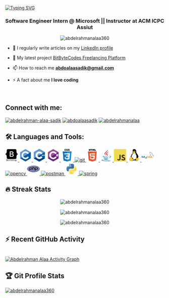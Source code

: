 <!--<h1 align="center">Hi 👋, I'm Abdelrahman Alaa</h1>-->
[![Typing SVG](https://readme-typing-svg.herokuapp.com?font=Fira+Code&size=30&duration=3000&pause=1000&color=F7F7F7&center=true&vCenter=true&width=1200&lines=Hi+%F0%9F%91%8B%2C+I'm+Abdelrahman+Alaa)](https://git.io/typing-svg)
<h3 align="center">Software Engineer Intern @ Microsoft || Instructor at ACM ICPC Assiut</h3>
<p align="center"> <img src="https://komarev.com/ghpvc/?username=abdelrahmanalaa360&label=Profile%20views&color=0e75b6&style=flat" alt="abdelrahmanalaa360" /></p>


- 📝 I regularly write articles on my <a href="https://www.linkedin.com/in/abdelrahman-alaa-sadik">LinkedIn profile</a>

- 🔭 My latest project <a href="https://github.com/AbdelrahmanAlaa360/BitByteCodes-Freelancing-Platform">BitByteCodes Freelancing Platform</a>

- 📫 How to reach me **abdoalaasadik@gmail.com**

<!-- - 📄 Know about my experiences from <a href="">My Resume</a>-->

- ⚡ A fact about me **I love coding**

<br>

<h2 align="left">
  <!--<img style="width:50px" src="https://media.giphy.com/media/iY8CRBdQXODJSCERIr/giphy.gif" width="30px"> -->
  Connect with me:</h2>
<p align="left">
<a href="https://linkedin.com/in/abdelrahman-alaa-sadik" target="blank"><img align="center" src="https://raw.githubusercontent.com/rahuldkjain/github-profile-readme-generator/master/src/images/icons/Social/linked-in-alt.svg" alt="abdelrahman-alaa-sadik" height="30" width="40" /></a>
<a href="https://www.hackerrank.com/abdoalaasadik" target="blank"><img align="center" src="https://raw.githubusercontent.com/rahuldkjain/github-profile-readme-generator/master/src/images/icons/Social/hackerrank.svg" alt="abdoalaasadik" height="30" width="40" /></a>
<!--<a href="https://codeforces.com/profile/abdelrahman_alaa_" target="blank"><img align="center" src="https://raw.githubusercontent.com/rahuldkjain/github-profile-readme-generator/master/src/images/icons/Social/codeforces.svg" alt="abdelrahman_alaa_" height="30" width="40" /></a>-->
<!--<a href="https://www.leetcode.com/abdelrahmanalaa" target="blank"><img align="center" src="https://raw.githubusercontent.com/rahuldkjain/github-profile-readme-generator/master/src/images/icons/Social/leet-code.svg" alt="abdelrahmanalaa" height="30" width="40" /></a>-->
<a href="https://www.udemy.com/user/abdelrahman-alaa-sadek" target="_blank"><img align="center" src="https://pbs.twimg.com/profile_images/1415325668787855361/nxZY4zVv_400x400.png" alt="abdelrahmanalaa" height="40" width="40" /></a>
</p>


<h2 align="left">🛠️ Languages and Tools:</h2>
<p align="left"> <a href="https://getbootstrap.com" target="_blank" rel="noreferrer"> <img src="https://raw.githubusercontent.com/devicons/devicon/master/icons/bootstrap/bootstrap-plain-wordmark.svg" alt="bootstrap" width="40" height="40"/> </a> <a href="https://www.cprogramming.com/" target="_blank" rel="noreferrer"> <img src="https://raw.githubusercontent.com/devicons/devicon/master/icons/c/c-original.svg" alt="c" width="40" height="40"/> </a> <a href="https://www.w3schools.com/cpp/" target="_blank" rel="noreferrer"> <img src="https://raw.githubusercontent.com/devicons/devicon/master/icons/cplusplus/cplusplus-original.svg" alt="cplusplus" width="40" height="40"/> </a> <a href="https://www.w3schools.com/cs/" target="_blank" rel="noreferrer"> <img src="https://raw.githubusercontent.com/devicons/devicon/master/icons/csharp/csharp-original.svg" alt="csharp" width="40" height="40"/> </a> <a href="https://www.w3schools.com/css/" target="_blank" rel="noreferrer"> <img src="https://raw.githubusercontent.com/devicons/devicon/master/icons/css3/css3-original-wordmark.svg" alt="css3" width="40" height="40"/> </a> <a href="https://git-scm.com/" target="_blank" rel="noreferrer"> <img src="https://www.vectorlogo.zone/logos/git-scm/git-scm-icon.svg" alt="git" width="40" height="40"/> </a> <a href="https://www.w3.org/html/" target="_blank" rel="noreferrer"> <img src="https://raw.githubusercontent.com/devicons/devicon/master/icons/html5/html5-original-wordmark.svg" alt="html5" width="40" height="40"/> </a> <a href="https://www.java.com" target="_blank" rel="noreferrer"> <img src="https://raw.githubusercontent.com/devicons/devicon/master/icons/java/java-original.svg" alt="java" width="40" height="40"/> </a> <a href="https://developer.mozilla.org/en-US/docs/Web/JavaScript" target="_blank" rel="noreferrer"> <img src="https://raw.githubusercontent.com/devicons/devicon/master/icons/javascript/javascript-original.svg" alt="javascript" width="40" height="40"/> </a> <a href="https://www.linux.org/" target="_blank" rel="noreferrer"> <img src="https://raw.githubusercontent.com/devicons/devicon/master/icons/linux/linux-original.svg" alt="linux" width="40" height="40"/> </a> <a href="https://www.mysql.com/" target="_blank" rel="noreferrer"> <img src="https://raw.githubusercontent.com/devicons/devicon/master/icons/mysql/mysql-original-wordmark.svg" alt="mysql" width="40" height="40"/> </a> <a href="https://opencv.org/" target="_blank" rel="noreferrer"> <img src="https://www.vectorlogo.zone/logos/opencv/opencv-icon.svg" alt="opencv" width="40" height="40"/> </a> <a href="https://www.php.net" target="_blank" rel="noreferrer"> <img src="https://raw.githubusercontent.com/devicons/devicon/master/icons/php/php-original.svg" alt="php" width="40" height="40"/> </a> <a href="https://postman.com" target="_blank" rel="noreferrer"> <img src="https://www.vectorlogo.zone/logos/getpostman/getpostman-icon.svg" alt="postman" width="40" height="40"/> </a> <a href="https://www.python.org" target="_blank" rel="noreferrer"> <img src="https://raw.githubusercontent.com/devicons/devicon/master/icons/python/python-original.svg" alt="python" width="40" height="40"/> </a> <a href="https://spring.io/" target="_blank" rel="noreferrer"> <img src="https://www.vectorlogo.zone/logos/springio/springio-icon.svg" alt="spring" width="40" height="40"/> </a> </p>


## 🔥 Streak Stats

<p align="center">
  <p align="center"><img align="center" src="https://github-readme-stats.vercel.app/api?username=abdelrahmanalaa360&show_icons=true&locale=en" alt="abdelrahmanalaa360" /></p>
  <p align="center"><img align="center" src="https://github-readme-streak-stats.herokuapp.com/?user=abdelrahmanalaa360&" alt="abdelrahmanalaa360" /></p>  
  <p align="center"><img align="center" src="https://github-readme-stats.vercel.app/api/top-langs?username=abdelrahmanalaa360&show_icons=true&locale=en&layout=compact" alt="abdelrahmanalaa360" /></p>
</p>

<h2>⚡ Recent GitHub Activity</h2>
  <br/>
   <a href="https://github.com/AbdelrahmanAlaa360"><img alt="Abdelrahman Alaa Activity Graph" src="https://activity-graph.herokuapp.com/graph?username=AbdelrahmanAlaa360&custom_title=Abdelrahman's%20Graph&theme=react-dark" /></a>
  <br/>

<h2>🏆 Git Profile Stats</h2>
<p align=""> <a href="https://github.com/ryo-ma/github-profile-trophy"><img src="https://github-profile-trophy.vercel.app/?username=abdelrahmanalaa360" alt="abdelrahmanalaa360" /></a> </p>

